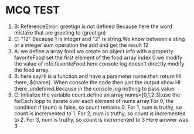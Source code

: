 # MCQ TEST
1. B: ReferenceError: greetign is not defined
   Because here the word mistake that are greeting to (greetign)
2. C: "12" 
   Because 1 is integer and "2" is string.We know between a sting or a integer sum operation the add and get the result 12
3. A: we define a array food.we create an object info with a property favoriteFood set the first element of    the food array index 0.we modify the value of info.favoriteFood.here console log doesn't directly modify the food array.
4. B: here sayHi is a function and have a parameter name.then return Hi there, ${name} .When console the code then just the output show HI there ,undefined.Because in the console log nothing to pass value.
5. C: initialize the variable count.define an array nums=[0,1,2,3].use the forEach lopp to iterate over each  element of nums array.For 0, the condition if (num) is false, so count remains 0. 
For 1, num is truthy, so count is incremented to 1.
For 2, num is truthy, so count is incremented to 2.
For 3, num is truthy, so count is incremented to 3
Here answer was 3